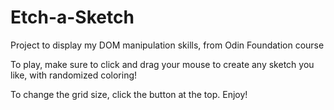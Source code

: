 # Etch-a-Sketch
Project to display my DOM manipulation skills, from Odin Foundation course

To play, make sure to click and drag your mouse to create any sketch you like, with randomized coloring! 

To change the grid size, click the button at the top. Enjoy!